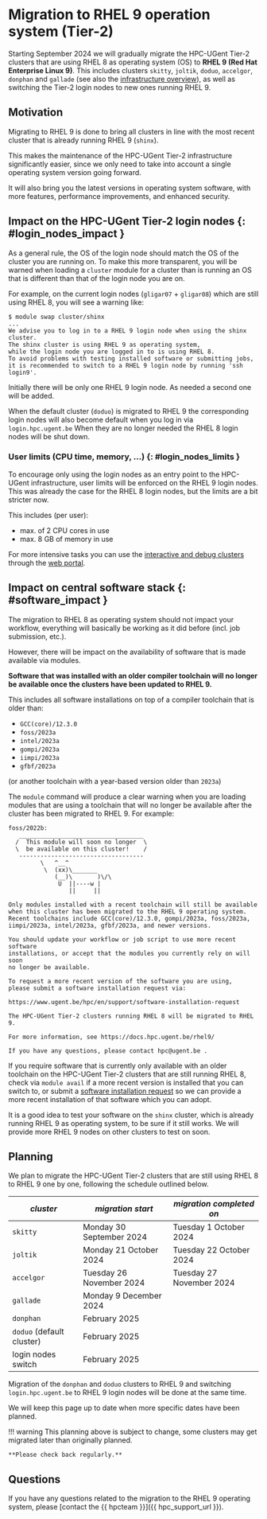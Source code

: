 # Migration to RHEL 9 operation system (Tier-2)

Starting September 2024 we will gradually migrate the HPC-UGent Tier-2 clusters that
are using RHEL 8 as operating system (OS) to **RHEL 9 (Red Hat Enterprise Linux 9)**.
This includes clusters `skitty`, `joltik`, `doduo`, `accelgor`, `donphan` and `gallade`
(see also the [infrastructure overview](https://www.ugent.be/hpc/en/infrastructure)),
as well as switching the Tier-2 login nodes to new ones running RHEL 9.

## Motivation

Migrating to RHEL 9 is done to bring all clusters in line with the most recent
cluster that is already running RHEL 9 (`shinx`).

This makes the maintenance of the HPC-UGent Tier-2 infrastructure significantly easier,
since we only need to take into account a single operating system version going forward.

It will also bring you the latest versions in operating system software, with more
features, performance improvements, and enhanced security.

## Impact on the HPC-UGent Tier-2 login nodes {: #login_nodes_impact }

As a general rule, the OS of the login node should match the OS of the cluster
you are running on. To make this more transparent, you will be warned when loading
a `cluster` module for a cluster than is running an OS that is different than that
of the login node you are on.

For example, on the current login nodes (`gligar07` + `gligar08`) which are still using RHEL 8,
you will see a warning like:
```
$ module swap cluster/shinx
...
We advise you to log in to a RHEL 9 login node when using the shinx cluster.
The shinx cluster is using RHEL 9 as operating system,
while the login node you are logged in to is using RHEL 8.
To avoid problems with testing installed software or submitting jobs,
it is recommended to switch to a RHEL 9 login node by running 'ssh login9'.
```

Initially there will be only one RHEL 9 login node. As needed a second one will be added.

When the default cluster (`doduo`) is migrated to RHEL 9 the corresponding login nodes
will also become default when you log in via `login.hpc.ugent.be`
When they are no longer needed the RHEL 8 login nodes will be shut down.

### User limits (CPU time, memory, ...) {: #login_nodes_limits }

To encourage only using the login nodes as an entry point to the HPC-UGent infrastructure,
user limits will be enforced on the RHEL 9 login nodes. This was already the case for the
RHEL 8 login nodes, but the limits are a bit stricter now.

This includes (per user):

* max. of 2 CPU cores in use
* max. 8 GB of memory in use

For more intensive tasks you can use the
[interactive and debug clusters](interactive_debug.md)
through the [web portal](web_portal.md).

## Impact on central software stack {: #software_impact }

The migration to RHEL 8 as operating system should not impact your workflow,
everything will basically be working as it did before (incl. job submission, etc.).

However, there will be impact on the availability of software that is made available via modules.

**Software that was installed with an older compiler toolchain will no
longer be available once the clusters have been updated to RHEL 9.**

This includes all software installations on top of a compiler toolchain that is older than:

* `GCC(core)/12.3.0`
* `foss/2023a`
* `intel/2023a`
* `gompi/2023a`
* `iimpi/2023a`
* `gfbf/2023a`

(or another toolchain with a year-based version older than `2023a`)

The `module` command will produce a clear warning when you are loading modules
that are using a toolchain that will no longer be available after the cluster
has been migrated to RHEL 9.
For example:

```
foss/2022b:
   ___________________________________
  /  This module will soon no longer  \
  \  be available on this cluster!    /
   -----------------------------------
         \   ^__^
          \  (xx)\_______
             (__)\       )\/\
              U  ||----w |
                 ||     ||

Only modules installed with a recent toolchain will still be available
when this cluster has been migrated to the RHEL 9 operating system.
Recent toolchains include GCC(core)/12.3.0, gompi/2023a, foss/2023a,
iimpi/2023a, intel/2023a, gfbf/2023a, and newer versions.

You should update your workflow or job script to use more recent software
installations, or accept that the modules you currently rely on will soon
no longer be available.

To request a more recent version of the software you are using,
please submit a software installation request via:

https://www.ugent.be/hpc/en/support/software-installation-request

The HPC-UGent Tier-2 clusters running RHEL 8 will be migrated to RHEL 9.

For more information, see https://docs.hpc.ugent.be/rhel9/

If you have any questions, please contact hpc@ugent.be .
```

If you require software that is currently only available with an older toolchain
on the HPC-UGent Tier-2 clusters that are still running RHEL 8,
check via `module avail` if a more recent version is installed that you can switch to,
or submit a [software installation request](https://www.ugent.be/hpc/en/support/software-installation-request)
so we can provide a more recent installation of that software which you can adopt.

It is a good idea to test your software on the `shinx` cluster,
which is already running RHEL 9 as operating system,
to be sure if it still works.
We will provide more RHEL 9 nodes on other clusters to test on soon.

## Planning

We plan to migrate the HPC-UGent Tier-2 clusters that are still
using RHEL 8 to RHEL 9 one by one, following the schedule outlined below.

| ***cluster*** | ***migration start*** | ***migration completed on*** |
| --- | ---- | --- |
| `skitty` | Monday 30 September 2024 | Tuesday 1 October 2024 |
| `joltik` | Monday 21 October 2024 | Tuesday 22 October 2024 |
| `accelgor` | Tuesday 26 November 2024 | Tuesday 27 November 2024 |
| `gallade` | Monday 9 December 2024 | |
| `donphan` | February 2025 | |
| `doduo` (default cluster) | February 2025 | |
| login nodes switch | February 2025 | |

Migration of the `donphan` and `doduo` clusters to RHEL 9 and switching `login.hpc.ugent.be` to RHEL 9 login nodes
will be done at the same time.

We will keep this page up to date when more specific dates have been planned.

!!! warning
    This planning above is subject to change, some clusters may get migrated later than originally planned.

    **Please check back regularly.**

## Questions

If you have any questions related to the migration to the RHEL 9 operating system,
please [contact the {{ hpcteam }}]({{ hpc_support_url }}).
